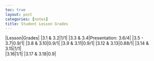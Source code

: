 ```yaml
---
toc: true
layout: post
categories: [notes]
title: Student Lesson Grades
---
```


|Lesson|Grades|
|3.1 & 3.2|1/1|
|3.3 & 3.4|Presentation: 3.6/4|
|3.5 - 3.7|0.9/1|
|3.8 & 3.10|0.9/1|
|3.9 & 3.11|0.9/1|
|3.12 & 3.13|0.88/1|
|3.14 & 3.15|1/1|	
|3.16|1/1|
|3.17 & 3.18|0.9|